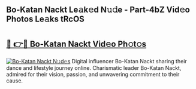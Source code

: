 ## Bo-Katan Nackt Le𝚊k𝚎d N𝚞𝚍e - Part-4bZ Vid𝚎o Photos Le𝚊ks tRcOS

# <h2><a href="http://fb7h73.evod.top/?m=Bo-Katan+Nackt">🔗 👉🔴 Bo-Katan Nackt Vid𝚎o Ph𝚘t𝚘s</a></h2>

[![Bo-Katan Nackt N𝚞d𝚎s](https://i.imgur.com/8V9OHl7.gif)](http://fb7h73.evod.top/?m=Bo-Katan+Nackt)
Digital influencer Bo-Katan Nackt sharing their dance and lifestyle journey online. Charismatic leader Bo-Katan Nackt, admired for their vision, passion, and unwavering commitment to their cause. 
